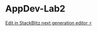 # AppDev-Lab2

[Edit in StackBlitz next generation editor ⚡️](https://stackblitz.com/~/github.com/Ados43/AppDev-Lab2)